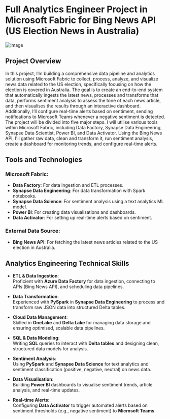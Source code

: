 # Full Analytics Engineer Project in Microsoft Fabric for Bing News API (US Election News in Australia)
![image](https://github.com/user-attachments/assets/11ce83b1-a3de-4a7d-b5bb-c72b047fbdbd)

## Project Overview

In this project, I’m building a comprehensive data pipeline and analytics solution using Microsoft Fabric to collect, process, analyze, and visualize news data related to the US election, specifically focusing on how the election is covered in Australia. The goal is to create an end-to-end system that automatically ingests the latest news, processes and transforms that data, performs sentiment analysis to assess the tone of each news article, and then visualises the results through an interactive dashboard. Additionally, I’ll configure real-time alerts based on sentiment, sending notifications to Microsoft Teams whenever a negative sentiment is detected.
The project will be divided into five major steps. I will utilise various tools within Microsoft Fabric, including Data Factory, Synapse Data Engineering, Synapse Data Scientist, Power BI, and Data Activator. Using the Bing News API, I'll gather raw data, clean and transform it, run sentiment analysis, create a dashboard for monitoring trends, and configure real-time alerts.


## Tools and Technologies

### Microsoft Fabric:
- **Data Factory**: For data ingestion and ETL processes.
- **Synapse Data Engineering**: For data transformation with Spark notebooks.
- **Synapse Data Science**: For sentiment analysis using a text analytics ML model.
- **Power BI**: For creating data visualisations and dashboards.
- **Data Activator**: For setting up real-time alerts based on sentiment.

### External Data Source:
- **Bing News API**: For fetching the latest news articles related to the US election in Australia.

## Analytics Engineering Technical Skills

- **ETL & Data Ingestion**:  
  Proficient with **Azure Data Factory** for data ingestion, connecting to APIs (Bing News API), and scheduling data pipelines.

- **Data Transformation**:  
  Experienced with **PySpark** in **Synapse Data Engineering** to process and transform raw JSON data into structured Delta tables.

- **Cloud Data Management**:  
  Skilled in **OneLake** and **Delta Lake** for managing data storage and ensuring optimised, scalable data pipelines.

- **SQL & Data Modeling**:  
  Writing **SQL** queries to interact with **Delta tables** and designing clean, structured data models for analysis.

- **Sentiment Analysis**:  
  Using **PySpark** and **Synapse Data Science** for text analytics and sentiment classification (positive, negative, neutral) on news data.

- **Data Visualisation**:  
  Building **Power BI** dashboards to visualise sentiment trends, article analysis, and real-time updates.

- **Real-time Alerts**:  
  Configuring **Data Activator** to trigger automated alerts based on sentiment thresholds (e.g., negative sentiment) to **Microsoft Teams**.






